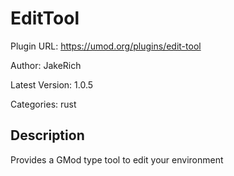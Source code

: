 # EditTool

Plugin URL: https://umod.org/plugins/edit-tool

Author: JakeRich

Latest Version: 1.0.5

Categories: rust

## Description

Provides a GMod type tool to edit your environment
